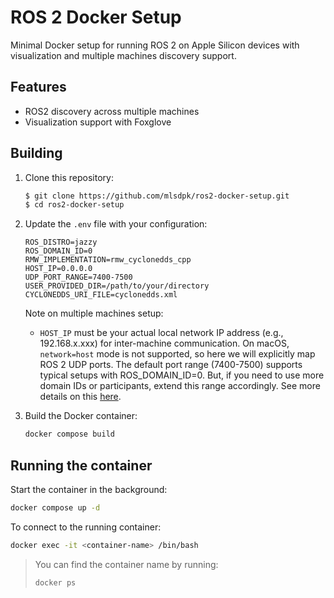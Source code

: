 # ROS 2 Docker Setup

Minimal Docker setup for running ROS 2 on Apple Silicon devices with visualization and multiple machines discovery support.

## Features

- ROS2 discovery across multiple machines
- Visualization support with Foxglove

## Building

1. Clone this repository:

   ```sh
   $ git clone https://github.com/mlsdpk/ros2-docker-setup.git
   $ cd ros2-docker-setup
   ```

2. Update the `.env` file with your configuration:
   ```env
   ROS_DISTRO=jazzy
   ROS_DOMAIN_ID=0
   RMW_IMPLEMENTATION=rmw_cyclonedds_cpp
   HOST_IP=0.0.0.0
   UDP_PORT_RANGE=7400-7500
   USER_PROVIDED_DIR=/path/to/your/directory
   CYCLONEDDS_URI_FILE=cyclonedds.xml
   ```

   Note on multiple machines setup:
   - `HOST_IP` must be your actual local network IP address (e.g., 192.168.x.xxx) for inter-machine communication. On macOS, `network=host` mode is not supported, so here we will explicitly map ROS 2 UDP ports. The default port range (7400-7500) supports typical setups with ROS_DOMAIN_ID=0. But, if you need to use more domain IDs or participants, extend this range accordingly. See more details on this [here](https://docs.ros.org/en/jazzy/Concepts/Intermediate/About-Domain-ID.html).

3. Build the Docker container:
   ```sh
   docker compose build
   ```

## Running the container

Start the container in the background:
```sh
docker compose up -d
```

To connect to the running container:

```sh
docker exec -it <container-name> /bin/bash
```
> You can find the container name by running:
> ```sh
> docker ps
> ```